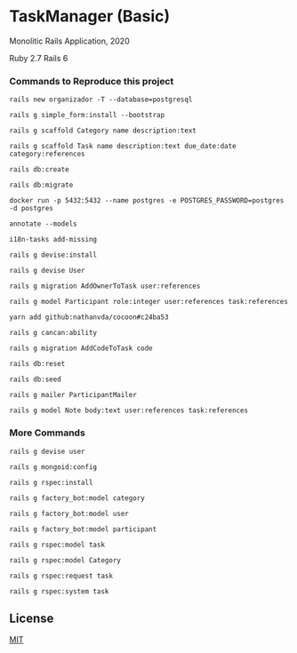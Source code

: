 # TaskManager (Basic)

Monolitic Rails Application, 2020

Ruby 2.7
Rails 6

### Commands to Reproduce this project

`rails new organizador -T --database=postgresql`

`rails g simple_form:install --bootstrap`

`rails g scaffold Category name description:text`

`rails g scaffold Task name description:text due_date:date category:references`

`rails db:create`

`rails db:migrate`

`docker run -p 5432:5432 --name postgres -e POSTGRES_PASSWORD=postgres -d postgres`

`annotate --models`

`i18n-tasks add-missing`

`rails g devise:install`

`rails g devise User`

`rails g migration AddOwnerToTask user:references`

`rails g model Participant role:integer user:references task:references`

`yarn add github:nathanvda/cocoon#c24ba53`

`rails g cancan:ability`

`rails g migration AddCodeToTask code`

`rails db:reset`

`rails db:seed`

`rails g mailer ParticipantMailer`

`rails g model Note body:text user:references task:references`

### More Commands

`rails g devise user`

`rails g mongoid:config`

`rails g rspec:install`

`rails g factory_bot:model category`

`rails g factory_bot:model user`

`rails g factory_bot:model participant`

`rails g rspec:model task`

`rails g rspec:model Category`

`rails g rspec:request task`

`rails g rspec:system task`

## License
[MIT](https://choosealicense.com/licenses/mit/)
